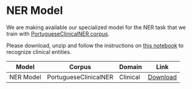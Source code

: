# NER Model

We are making available our specialized model for the NER task that we train with [PortugueseClinicalNER corpus](https://github.com/fabioacl/PortugueseClinicalNER).

Please download, unzip and follow the instructions on [this notebook](../ner_prediction.ipynb) to recognize clinical entities.

| Model | Corpus | Domain | Link |
|------|------|------|------|
| NER Model|PortugueseClinicalNER|Clinical|[Download](https://drive.google.com/file/d/1m4D_2B34-K0r9ixLW3DvCD7_sQtmAlW-/view?usp=sharing)|
